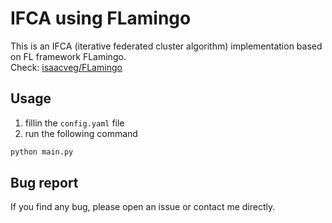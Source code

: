 # IFCA using FLamingo

This is an IFCA (iterative federated cluster algorithm) implementation based on FL framework FLamingo.  
Check: [isaacveg/FLamingo](https://github.com/isaacveg/FLamingo) 

## Usage
1. fillin the `config.yaml` file
2. run the following command
```bash
python main.py
```

## Bug report
If you find any bug, please open an issue or contact me directly.